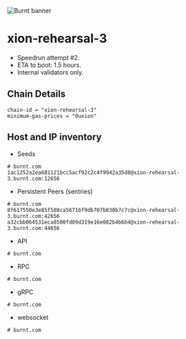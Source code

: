 ![Burnt banner](https://files.xion-testnet-1.burnt.com/banner.jpg)

# xion-rehearsal-3

- Speedrun attempt #2.
- ETA to boot: 1.5 hours.
- Internal validators only.

## Chain Details

```
chain-id = "xion-rehearsal-3"
minimum-gas-prices = "0uxion"
```
    
## Host and IP inventory

- Seeds
```
# burnt.com
1ac1252a2ea681121bcc5acf92c2c4f9942a35d8@xion-rehearsal-3.burnt.com:12656
```

- Persistent Peers (sentries)
```
# burnt.com
8f617550e3e85f588ca56716f9db707b830b7c7c@xion-rehearsal-3.burnt.com:42656
a32cbb064531eca8500fd09d319e16e082b4b6b4@xion-rehearsal-3.burnt.com:44656
```

- API
```
# burnt.com
```

- RPC
```
# burnt.com
```

- gRPC
```
# burnt.com
```

- websocket
```
# burnt.com
```
